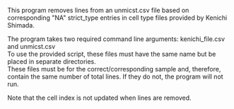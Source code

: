 This program removes lines from an unmicst.csv file based on corresponding "NA" strict_type entries in cell type files provided by Kenichi Shimada.  
  
The program takes two required command line arguments: kenichi_file.csv and unmicst.csv  
To use the provided script, these files must have the same name but be placed in separate directories.  
These files must be for the correct/corresponding sample and, therefore, contain the same number of total lines. If they do not, the program will not run.  
  
Note that the cell index is not updated when lines are removed.